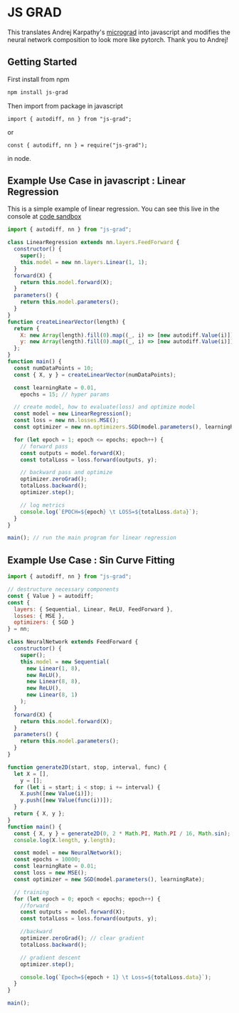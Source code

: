 # JS GRAD
This translates Andrej Karpathy's [micrograd](https://github.com/karpathy/micrograd) into javascript and modifies the neural network composition to look more like pytorch. Thank you to Andrej!

## Getting Started
First install from npm
```bash
npm install js-grad
```
Then import from package in javascript
```javscript
import { autodiff, nn } from "js-grad";
```
or 
```javscript
const { autodiff, nn } = require("js-grad");
```
in node.

## Example Use Case in javascript : Linear Regression
This is a simple example of linear regression. You can see this live in the console at [code sandbox](https://codesandbox.io/s/linearregression-7xu75?file=/src/index.js)
```javascript
import { autodiff, nn } from "js-grad";

class LinearRegression extends nn.layers.FeedForward {
  constructor() {
    super();
    this.model = new nn.layers.Linear(1, 1);
  }
  forward(X) {
    return this.model.forward(X);
  }
  parameters() {
    return this.model.parameters();
  }
}
function createLinearVector(length) {
  return {
    X: new Array(length).fill(0).map((_, i) => [new autodiff.Value(i)]),
    y: new Array(length).fill(0).map((_, i) => [new autodiff.Value(i)])
  };
}
function main() {
  const numDataPoints = 10;
  const { X, y } = createLinearVector(numDataPoints);

  const learningRate = 0.01,
    epochs = 15; // hyper params

  // create model, how to evaluate(loss) and optimize model
  const model = new LinearRegression();
  const loss = new nn.losses.MSE();
  const optimizer = new nn.optimizers.SGD(model.parameters(), learningRate);

  for (let epoch = 1; epoch <= epochs; epoch++) {
    // forward pass
    const outputs = model.forward(X);
    const totalLoss = loss.forward(outputs, y);

    // backward pass and optimize
    optimizer.zeroGrad();
    totalLoss.backward();
    optimizer.step();

    // log metrics
    console.log(`EPOCH=${epoch} \t LOSS=${totalLoss.data}`);
  }
}

main(); // run the main program for linear regression
```

## Example Use Case : Sin Curve Fitting
```javascript
import { autodiff, nn } from "js-grad";

// destructure necessary components
const { Value } = autodiff;
const {
  layers: { Sequential, Linear, ReLU, FeedForward },
  losses: { MSE },
  optimizers: { SGD }
} = nn;

class NeuralNetwork extends FeedForward {
  constructor() {
    super();
    this.model = new Sequential(
      new Linear(1, 8),
      new ReLU(),
      new Linear(8, 8),
      new ReLU(),
      new Linear(8, 1)
    );
  }
  forward(X) {
    return this.model.forward(X);
  }
  parameters() {
    return this.model.parameters();
  }
}

function generate2D(start, stop, interval, func) {
  let X = [],
    y = [];
  for (let i = start; i < stop; i += interval) {
    X.push([new Value(i)]);
    y.push([new Value(func(i))]);
  }
  return { X, y };
}
function main() {
  const { X, y } = generate2D(0, 2 * Math.PI, Math.PI / 16, Math.sin);
  console.log(X.length, y.length);

  const model = new NeuralNetwork();
  const epochs = 10000;
  const learningRate = 0.01;
  const loss = new MSE();
  const optimizer = new SGD(model.parameters(), learningRate);

  // training
  for (let epoch = 0; epoch < epochs; epoch++) {
    //forward
    const outputs = model.forward(X);
    const totalLoss = loss.forward(outputs, y);

    //backward
    optimizer.zeroGrad(); // clear gradient
    totalLoss.backward();

    // gradient descent
    optimizer.step();

    console.log(`Epoch=${epoch + 1} \t Loss=${totalLoss.data}`);
  }
}

main();
```
